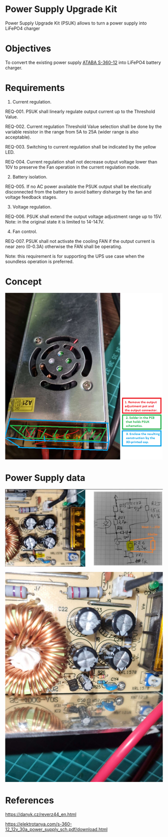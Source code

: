 # Power Supply Upgrade Kit

Power Supply Upgrade Kit (PSUK) allows to turn a power supply into LiFePO4 charger

# Objectives

To convert the existing power supply [ATABA S-360-12](https://prom.ua/ua/p1276775685-impulsnyj-blok-pitaniya.html) into LiFePO4 battery charger.


# Requirements

1. Current regulation.

REQ-001. PSUK shall linearly regulate output current up to the Threshold Value.

REQ-002. Current regulation Threshold Value selection shall be done by the variable resistor in the range from 5A to 25A (wider range is also acceptable).

REQ-003. Switching to current regulation shall be indicated by the yellow LED.

REQ-004. Current regulation shall not decrease output voltage lower than 10V to preserve the Fan operation in the current regulation mode.

2. Battery isolation.

REQ-005. If no AC power available the PSUK output shall be electically disconnected from the battery to avoid battery disharge by the fan and voltage feedback stages.

3. Voltage regulation.

REQ-006. PSUK shall extend the output voltage adjustment range up to 15V. Note: in the original state it is limited to 14-14.1V.

4. Fan control.

REQ-007. PSUK shall not activate the cooling FAN if the output current is near zero (0-0.3A) otherwise the FAN shall be operating.

Note: this requirement is for supporting the UPS use case when the soundless operation is preferred.

# Concept

![PSUK concept](/doc/images/rework_concept.png)

# Power Supply data

![FB schematics reverse engineering](/doc/images/fb_sch.png)

![FB schematics reverse engineering](/doc/images/fb_sch2.png)

# References

https://danyk.cz/reverz44_en.html

https://elektrotanya.com/s-360-12_12v_30a_power_supply_sch.pdf/download.html

